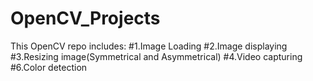 # OpenCV_Projects
This OpenCV repo includes: 
#1.Image Loading 
#2.Image displaying 
#3.Resizing image(Symmetrical and Asymmetrical) 
#4.Video capturing 
#6.Color detection
